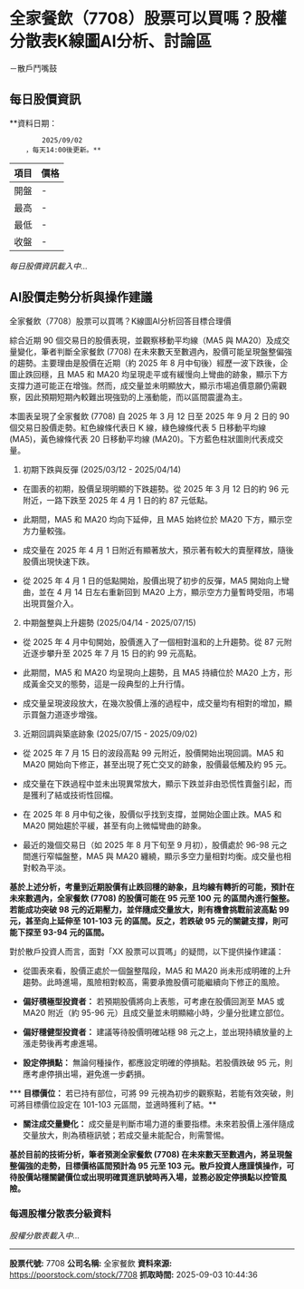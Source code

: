 # 全家餐飲（7708）股票可以買嗎？股權分散表K線圖AI分析、討論區
－散戶鬥嘴鼓

## 每日股價資訊

**資料日期：
        
            2025/09/02
        ，每天14:00後更新。**

| 項目 | 價格 |
|------|------|
| 開盤 | - |
| 最高 | - |
| 最低 | - |
| 收盤 | - |

*每日股價資訊載入中...*

## AI股價走勢分析與操作建議

全家餐飲（7708）股票可以買嗎？K線圖AI分析回答目標合理價

綜合近期 90 個交易日的股價表現，並觀察移動平均線（MA5 與 MA20）及成交量變化，筆者判斷全家餐飲 (7708) 在未來數天至數週內，股價可能呈現盤整偏強的趨勢。主要理由是股價在近期（約 2025 年 8 月中旬後）經歷一波下跌後，企圖止跌回穩，且 MA5 和 MA20 均呈現走平或有緩慢向上彎曲的跡象，顯示下方支撐力道可能正在增強。然而，成交量並未明顯放大，顯示市場追價意願仍需觀察，因此預期短期內較難出現強勁的上漲動能，而以區間震盪為主。

本圖表呈現了全家餐飲 (7708) 自 2025 年 3 月 12 日至 2025 年 9 月 2 日的 90 個交易日股價走勢。紅色線條代表日 K 線，綠色線條代表 5 日移動平均線 (MA5)，黃色線條代表 20 日移動平均線 (MA20)。下方藍色柱狀圖則代表成交量。

1.  初期下跌與反彈 (2025/03/12 - 2025/04/14)

*   在圖表的初期，股價呈現明顯的下跌趨勢。從 2025 年 3 月 12 日的約 96 元附近，一路下跌至 2025 年 4 月 1 日的約 87 元低點。

*   此期間，MA5 和 MA20 均向下延伸，且 MA5 始終位於 MA20 下方，顯示空方力量較強。

*   成交量在 2025 年 4 月 1 日附近有顯著放大，預示著有較大的賣壓釋放，隨後股價出現快速下跌。

*   從 2025 年 4 月 1 日的低點開始，股價出現了初步的反彈，MA5 開始向上彎曲，並在 4 月 14 日左右重新回到 MA20 上方，顯示空方力量暫時受阻，市場出現買盤介入。

2.  中期盤整與上升趨勢 (2025/04/14 - 2025/07/15)

*   從 2025 年 4 月中旬開始，股價進入了一個相對溫和的上升趨勢。從 87 元附近逐步攀升至 2025 年 7 月 15 日的約 99 元高點。

*   此期間，MA5 和 MA20 均呈現向上趨勢，且 MA5 持續位於 MA20 上方，形成黃金交叉的態勢，這是一段典型的上升行情。

*   成交量呈現波段放大，在幾次股價上漲的過程中，成交量均有相對的增加，顯示買盤力道逐步增強。

3.  近期回調與築底跡象 (2025/07/15 - 2025/09/02)

*   從 2025 年 7 月 15 日的波段高點 99 元附近，股價開始出現回調。MA5 和 MA20 開始向下修正，甚至出現了死亡交叉的跡象，股價最低觸及約 95 元。

*   成交量在下跌過程中並未出現異常放大，顯示下跌並非由恐慌性賣盤引起，而是獲利了結或技術性回檔。

*   在 2025 年 8 月中旬之後，股價似乎找到支撐，並開始企圖止跌。MA5 和 MA20 開始趨於平緩，甚至有向上微幅彎曲的跡象。

*   最近的幾個交易日（如 2025 年 8 月下旬至 9 月初），股價處於 96-98 元之間進行窄幅盤整，MA5 與 MA20 纏繞，顯示多空力量相對均衡。成交量也相對較為平淡。

**基於上述分析，考量到近期股價有止跌回穩的跡象，且均線有轉折的可能，預計在未來數週內，全家餐飲 (7708) 的股價可能在 **95 元至 100 元** 的區間內進行盤整。若能成功突破 98 元的近期壓力，並伴隨成交量放大，則有機會挑戰前波高點 99 元，甚至向上延伸至 **101-103 元** 的區間。反之，若跌破 95 元的關鍵支撐，則可能下探至 93-94 元的區間。**

對於散戶投資人而言，面對「XX 股票可以買嗎」的疑問，以下提供操作建議：

*   從圖表來看，股價正處於一個盤整階段，MA5 和 MA20 尚未形成明確的上升趨勢。此時進場，風險相對較高，需要承擔股價可能繼續向下修正的風險。

*   **偏好積極型投資者：** 若預期股價將向上表態，可考慮在股價回測至 MA5 或 MA20 附近（約 95-96 元）且成交量並未明顯縮小時，少量分批建立部位。

*   **偏好穩健型投資者：** 建議等待股價明確站穩 98 元之上，並出現持續放量的上漲走勢後再考慮進場。

*   **設定停損點：** 無論何種操作，都應設定明確的停損點。若股價跌破 95 元，則應考慮停損出場，避免進一步虧損。

***   **目標價位：** 若已持有部位，可將 99 元視為初步的觀察點，若能有效突破，則可將目標價位設定在 101-103 元區間，並適時獲利了結。**

*   **關注成交量變化：** 成交量是判斷市場力道的重要指標。未來若股價上漲伴隨成交量放大，則為積極訊號；若成交量未能配合，則需警惕。

**基於目前的技術分析，筆者預測全家餐飲 (7708) 在未來數天至數週內，將呈現盤整偏強的走勢，目標價格區間預計為 **95 元至 103 元**。散戶投資人應謹慎操作，可待股價站穩關鍵價位或出現明確買進訊號時再入場，並務必設定停損點以控管風險。**

### 每週股權分散表分級資料

*股權分散表載入中...*

---

**股票代號:** 7708
**公司名稱:** 全家餐飲
**資料來源:** https://poorstock.com/stock/7708
**抓取時間:** 2025-09-03 10:44:36